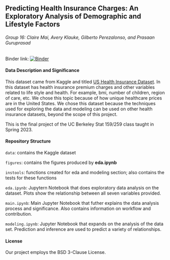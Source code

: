 ## Predicting Health Insurance Charges: An Exploratory Analysis of Demographic and Lifestyle Factors
###### Group 16: Claire Mai, Avery Klauke, Gilberto Perezalonso, and Prasaan Guruprasad


Binder link: [![Binder](https://mybinder.org/badge_logo.svg)](https://mybinder.org/v2/gh/UCB-stat-159-s23/project-group16/da1a800)


#### Data Description and Significance
This dataset came from Kaggle and titled [US Health Insurance Dataset](https://www.kaggle.com/datasets/teertha/ushealthinsurancedataset). In this dataset has health insurance premium charges and other variables related to life style and health. For example, bmi, number of children, region of care, etc. We chose this topic because of how unique healthcare prices are in the United States. We chose this dataset because the techniques used for exploring the data and modeling can be used on other health insurance datasets, beyond the scope of this project.

This is the final project of the UC Berkeley Stat 159/259 class taught in Spring 2023.

#### Repository Structure
`data`: contains the Kaggle dataset

`figures`: contains the figures produced by **eda.ipynb**

`instools`: functions created for eda and modeling section; also contains the tests for these functions

`eda.ipynb`: Jupytern Notebook that does exploratory data analysis on the dataset. Plots show the relationship between all seven variables provided.

`main.ipynb`: Main Jupyter Notebook that futher explains the data analysis process and significance. Also contains information on workflow and contribution.

`modeling.ipynb`: Jupyter Notebook that expands on the analysis of the data set. Prediction and inference are used to predict a variety of relationships.

#### License
Our project employs the BSD 3-Clause License.
